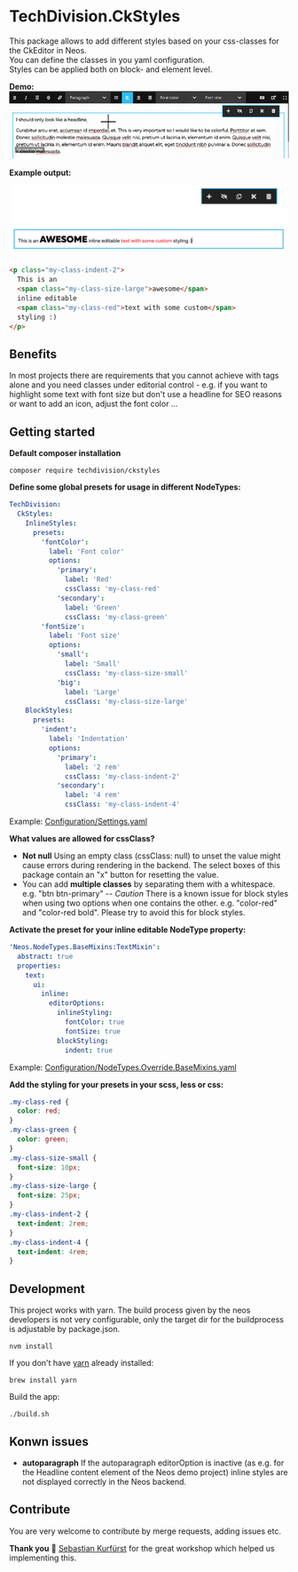 # TechDivision.CkStyles

This package allows to add different styles based on your css-classes for the CkEditor in Neos.  
You can define the classes in you yaml configuration.  
Styles can be applied both on block- and element level.


**Demo:**
![Applying inline style](Documentation/assets/InlineStyleDemo.gif "Inline style")


**Example output:**

![Example output](Documentation/assets/ExampleOutput.png "Example output")

```html
<p class="my-class-indent-2">
  This is an 
  <span class="my-class-size-large">awesome</span> 
  inline editable 
  <span class="my-class-red">text with some custom</span> 
  styling :)
</p>
```

## Benefits 

In most projects there are requirements that you cannot achieve with tags alone and you need classes under editorial control - 
e.g. if you want to highlight some text with font size but don't use a headline for SEO reasons
or want to add an icon, adjust the font color ... 

## Getting started

**Default composer installation**

```shell
composer require techdivision/ckstyles
```

**Define some global presets for usage in different NodeTypes:**

```yaml
TechDivision:
  CkStyles:
    InlineStyles:
      presets:
        'fontColor':
          label: 'Font color'
          options:
            'primary':
              label: 'Red'
              cssClass: 'my-class-red'
            'secondary':
              label: 'Green'
              cssClass: 'my-class-green'
        'fontSize':
          label: 'Font size'
          options:
            'small':
              label: 'Small'
              cssClass: 'my-class-size-small'
            'big':
              label: 'Large'
              cssClass: 'my-class-size-large'
    BlockStyles:
      presets:
        'indent':
          label: 'Indentation'
          options:
            'primary':
              label: '2 rem'
              cssClass: 'my-class-indent-2'
            'secondary':
              label: '4 rem'
              cssClass: 'my-class-indent-4'
```

Example: [Configuration/Settings.yaml](Configuration/Settings.yaml)


**What values are allowed for cssClass?**
- **Not null** Using an empty class (cssClass: null) to unset the value might cause errors during rendering in the backend. The select boxes of this package contain an "x" button for resetting the value.
- You can add **multiple classes** by separating them with a whitespace. e.g. "btn btn-primary"
-- *Caution* There is a known issue for block styles when using two options when one contains the other. e.g. "color-red" and "color-red bold". Please try to avoid this for block styles. 

**Activate the preset for your inline editable NodeType property:**

```yaml
'Neos.NodeTypes.BaseMixins:TextMixin':
  abstract: true
  properties:
    text:
      ui:
        inline:
          editorOptions:
            inlineStyling:
              fontColor: true
              fontSize: true
            blockStyling:
              indent: true
```

Example: [Configuration/NodeTypes.Override.BaseMixins.yaml](Configuration/NodeTypes.Override.BaseMixins.yaml)

**Add the styling for your presets in your scss, less or css:**

```css
.my-class-red {
  color: red;
}
.my-class-green {
  color: green;
}
.my-class-size-small {
  font-size: 10px;
}
.my-class-size-large {
  font-size: 25px;
}
.my-class-indent-2 {
  text-indent: 2rem;
}
.my-class-indent-4 {
  text-indent: 4rem;
}

```

## Development 
This project works with yarn. The build process given by the neos developers is not very
configurable, only the target dir for the buildprocess is adjustable by 
package.json.

```shell
nvm install
```

If you don't have [yarn](https://yarnpkg.com/lang/en/docs/install/) already installed: 

```shell
brew install yarn
```

Build the app:

```shell
./build.sh
```

## Konwn issues
- **autoparagraph** If the autoparagraph editorOption is inactive (as e.g. for the Headline content element of the Neos demo project) inline styles are not displayed correctly in the Neos backend.

## Contribute

You are very welcome to contribute by merge requests, adding issues etc.

**Thank you** 🤝 [Sebastian Kurfürst](https://twitter.com/skurfuerst) for the great workshop which helped us 
implementing this.

